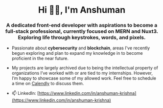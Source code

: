 <h1 align="center">Hi ✌🏻, I'm Anshuman</h1>
<h3 align="center">A dedicated front-end developer with aspirations to become a full-stack professional, currently focused on MERN and Nuxt3. Exploring life through keystrokes, words, and pixels.</h3>

- Passionate about **cybersecurity** and **blockchain**, areas I've recently begun exploring and plan to expand my knowledge in to become proficient in the near future.

- My projects are largely archived due to being the intellectual property of organizations I’ve worked with or are tied to my internships. However, I’m happy to showcase some of my allowed work. Feel free to schedule a time on [Calendly](https://calendly.com/d/cpk7-8sz-cc6/30-minute-meeting) to discuss them.

- 📫 LinkedIn: [https://www.linkedin.com/in/anshuman-krishna](https://www.linkedin.com/in/anshuman-krishna)
